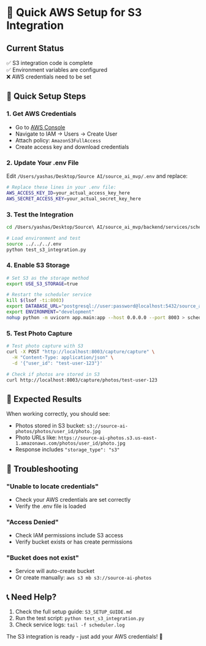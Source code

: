 # 🚀 Quick AWS Setup for S3 Integration

## Current Status
✅ S3 integration code is complete  
✅ Environment variables are configured  
❌ AWS credentials need to be set  

## 🔧 Quick Setup Steps

### 1. Get AWS Credentials
- Go to [AWS Console](https://console.aws.amazon.com)
- Navigate to IAM → Users → Create User
- Attach policy: `AmazonS3FullAccess`
- Create access key and download credentials

### 2. Update Your .env File
Edit `/Users/yashas/Desktop/Source AI/source_ai_mvp/.env` and replace:

```bash
# Replace these lines in your .env file:
AWS_ACCESS_KEY_ID=your_actual_access_key_here
AWS_SECRET_ACCESS_KEY=your_actual_secret_key_here
```

### 3. Test the Integration
```bash
cd /Users/yashas/Desktop/Source\ AI/source_ai_mvp/backend/services/scheduler

# Load environment and test
source ../../../.env
python test_s3_integration.py
```

### 4. Enable S3 Storage
```bash
# Set S3 as the storage method
export USE_S3_STORAGE=true

# Restart the scheduler service
kill $(lsof -ti:8003)
export DATABASE_URL="postgresql://user:password@localhost:5432/source_ai_mvp"
export ENVIRONMENT="development"
nohup python -m uvicorn app.main:app --host 0.0.0.0 --port 8003 > scheduler.log 2>&1 &
```

### 5. Test Photo Capture
```bash
# Test photo capture with S3
curl -X POST "http://localhost:8003/capture/capture" \
  -H "Content-Type: application/json" \
  -d '{"user_id": "test-user-123"}'

# Check if photos are stored in S3
curl http://localhost:8003/capture/photos/test-user-123
```

## 🎯 Expected Results

When working correctly, you should see:
- Photos stored in S3 bucket: `s3://source-ai-photos/photos/user_id/photo.jpg`
- Photo URLs like: `https://source-ai-photos.s3.us-east-1.amazonaws.com/photos/user_id/photo.jpg`
- Response includes `"storage_type": "s3"`

## 🚨 Troubleshooting

### "Unable to locate credentials"
- Check your AWS credentials are set correctly
- Verify the .env file is loaded

### "Access Denied"
- Check IAM permissions include S3 access
- Verify bucket exists or has create permissions

### "Bucket does not exist"
- Service will auto-create bucket
- Or create manually: `aws s3 mb s3://source-ai-photos`

## 📞 Need Help?

1. Check the full setup guide: `S3_SETUP_GUIDE.md`
2. Run the test script: `python test_s3_integration.py`
3. Check service logs: `tail -f scheduler.log`

The S3 integration is ready - just add your AWS credentials! 🚀

